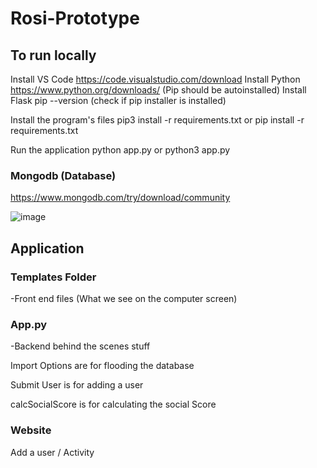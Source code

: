 # Rosi-Prototype


## To run locally 

Install VS Code https://code.visualstudio.com/download 
Install Python https://www.python.org/downloads/ (Pip should be autoinstalled) 
Install Flask 
pip --version (check if pip installer is installed)

Install the program's files
pip3 install -r requirements.txt
or
pip install -r requirements.txt


Run the application 
python app.py or
python3 app.py


### Mongodb (Database)

https://www.mongodb.com/try/download/community 

![image](https://github.com/user-attachments/assets/e96f38ee-8038-4c10-9d78-72af472f5d38)

## Application

### Templates Folder 

-Front end files (What we see on the computer screen)

### App.py

-Backend behind the scenes stuff 

Import Options are for flooding the database 

Submit User is for adding a user 

calcSocialScore is for calculating the social Score 

### Website 

Add a user / Activity 


